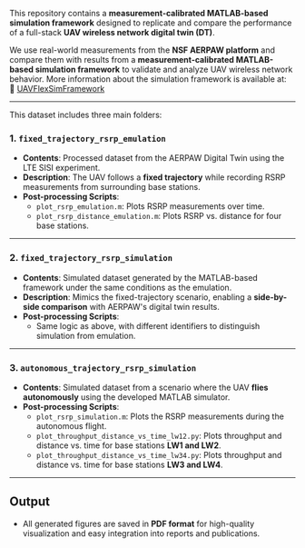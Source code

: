 This repository contains a **measurement-calibrated MATLAB-based simulation framework** designed to replicate and compare the performance of a full-stack **UAV wireless network digital twin (DT)**.

We use real-world measurements from the **NSF AERPAW platform** and compare them with results from a **measurement-calibrated MATLAB-based simulation framework** to validate and analyze UAV wireless network behavior. More information about the simulation framework is available at:  
🔗 [UAVFlexSimFramework](https://github.com/mhossenece/UAVFlexSimFramework/tree/main)

---

This dataset includes three main folders:

### 1. `fixed_trajectory_rsrp_emulation`
- **Contents**: Processed dataset from the AERPAW Digital Twin using the LTE SISI experiment.
- **Description**: The UAV follows a **fixed trajectory** while recording RSRP measurements from surrounding base stations.
- **Post-processing Scripts**:
  - `plot_rsrp_emulation.m`: Plots RSRP measurements over time.
  - `plot_rsrp_distance_emulation.m`: Plots RSRP vs. distance for four base stations.

---

### 2. `fixed_trajectory_rsrp_simulation`
- **Contents**: Simulated dataset generated by the MATLAB-based framework under the same conditions as the emulation.
- **Description**: Mimics the fixed-trajectory scenario, enabling a **side-by-side comparison** with AERPAW's digital twin results.
- **Post-processing Scripts**:
  - Same logic as above, with different identifiers to distinguish simulation from emulation.

---

### 3. `autonomous_trajectory_rsrp_simulation`
- **Contents**: Simulated dataset from a scenario where the UAV **flies autonomously** using the developed MATLAB simulator.
- **Post-processing Scripts**:
  - `plot_rsrp_simulation.m`: Plots the RSRP measurements during the autonomous flight.
  - `plot_throughput_distance_vs_time_lw12.py`: Plots throughput and distance vs. time for base stations **LW1 and LW2**.
  - `plot_throughput_distance_vs_time_lw34.py`: Plots throughput and distance vs. time for base stations **LW3 and LW4**.

---

## Output
- All generated figures are saved in **PDF format** for high-quality visualization and easy integration into reports and publications.
